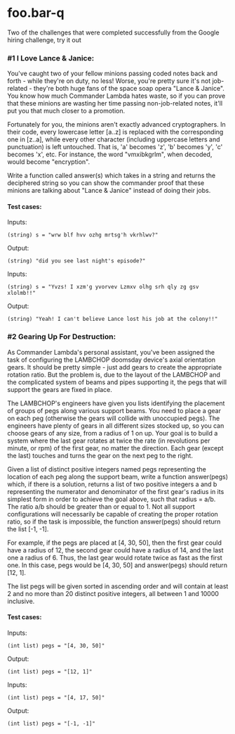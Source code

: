 # foo.bar-q
Two of the challenges that were completed successfully from the Google hiring challenge, try it out

### #1 I Love Lance & Janice:

You've caught two of your fellow minions passing coded notes back and forth - while they're on duty, no less! Worse, you're pretty sure it's not job-related - they're both huge fans of the space soap opera "Lance & Janice". You know how much Commander Lambda hates waste, so if you can prove that these minions are wasting her time passing non-job-related notes, it'll put you that much closer to a promotion.

Fortunately for you, the minions aren't exactly advanced cryptographers. In their code, every lowercase letter [a..z] is replaced with the corresponding one in [z..a], while every other character (including uppercase letters and punctuation) is left untouched.  That is, 'a' becomes 'z', 'b' becomes 'y', 'c' becomes 'x', etc.  For instance, the word "vmxibkgrlm", when decoded, would become "encryption".

Write a function called answer(s) which takes in a string and returns the deciphered string so you can show the commander proof that these minions are talking about "Lance & Janice" instead of doing their jobs.

#### Test cases:

Inputs:

    (string) s = "wrw blf hvv ozhg mrtsg'h vkrhlwv?"
    
Output:

    (string) "did you see last night's episode?"
    
Inputs:

    (string) s = "Yvzs! I xzm'g yvorvev Lzmxv olhg srh qly zg gsv xlolmb!!"
    
Output:

    (string) "Yeah! I can't believe Lance lost his job at the colony!!"
    
### #2 Gearing Up For Destruction:

As Commander Lambda's personal assistant, you've been assigned the task of configuring the LAMBCHOP doomsday device's axial orientation 
gears. It should be pretty simple - just add gears to create the appropriate rotation ratio. But the problem is, due to the layout of the
LAMBCHOP and the complicated system of beams and pipes supporting it, the pegs that will support the gears are fixed in place.

The LAMBCHOP's engineers have given you lists identifying the placement of groups of pegs along various support beams. You need to place 
a gear on each peg (otherwise the gears will collide with unoccupied pegs). The engineers have plenty of gears in all different sizes 
stocked up, so you can choose gears of any size, from a radius of 1 on up. Your goal is to build a system where the last gear rotates at
twice the rate (in revolutions per minute, or rpm) of the first gear, no matter the direction. Each gear (except the last) touches and 
turns the gear on the next peg to the right.

Given a list of distinct positive integers named pegs representing the location of each peg along the support beam, write a function 
answer(pegs) which, if there is a solution, returns a list of two positive integers a and b representing the numerator and denominator 
of the first gear's radius in its simplest form in order to achieve the goal above, such that radius = a/b. The ratio a/b should be 
greater than or equal to 1. Not all support configurations will necessarily be capable of creating the proper rotation ratio, so if the 
task is impossible, the function answer(pegs) should return the list [-1, -1].

For example, if the pegs are placed at [4, 30, 50], then the first gear could have a radius of 12, the second gear could have a radius of
14, and the last one a radius of 6. Thus, the last gear would rotate twice as fast as the first one. In this case, pegs would be 
[4, 30, 50] and answer(pegs) should return [12, 1].

The list pegs will be given sorted in ascending order and will contain at least 2 and no more than 20 distinct positive integers, all 
between 1 and 10000 inclusive.

#### Test cases:

Inputs:

    (int list) pegs = "[4, 30, 50]"

Output:

    (int list) pegs = "[12, 1]"

Inputs:

    (int list) pegs = "[4, 17, 50]"

Output:

    (int list) pegs = "[-1, -1]"
